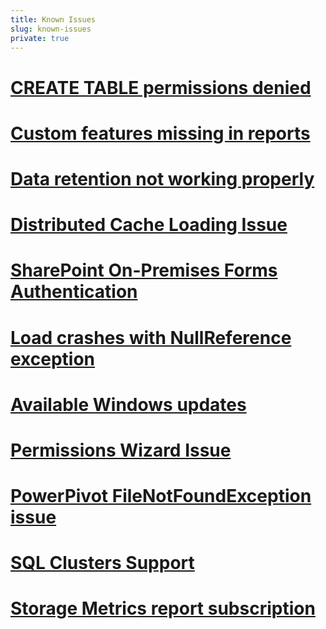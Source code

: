 ```yaml
---
title: Known Issues
slug: known-issues
private: true
---
```


# [CREATE TABLE permissions denied](create-table.md)
# [Custom features missing in reports](custom-features-missing.md)
# [Data retention not working properly](data-retention.md)
# [Distributed Cache Loading Issue](distributed-cache.md)
# [SharePoint On-Premises Forms Authentication ](forms-authentication-on-prem.md)
# [Load crashes with NullReference exception](load-crashes-nullexception.md)
# [Available Windows updates](load-windows-updates.md)
# [Permissions Wizard Issue](permissions-wizard-issue.md)
# [PowerPivot FileNotFoundException issue](powerpivot-load-filenotfound.md)
# [SQL Clusters Support](sql-cluster-support.md)
# [Storage Metrics report subscription](subscription-storage-metrics.md)